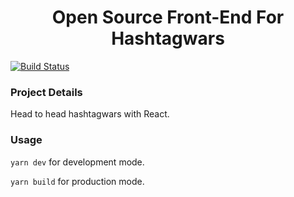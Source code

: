 <h1 align='center'>Open Source Front-End For Hashtagwars</h1>

[![Build Status](https://img.shields.io/circleci/project/github/levsthings/hashtagwars.svg?style=flat-square)](https://circleci.com/gh/levsthings/hashtagwars.svg?style=svg)

### Project Details

Head to head hashtagwars with React.

### Usage

`yarn dev` for development mode.

`yarn build` for production mode.
